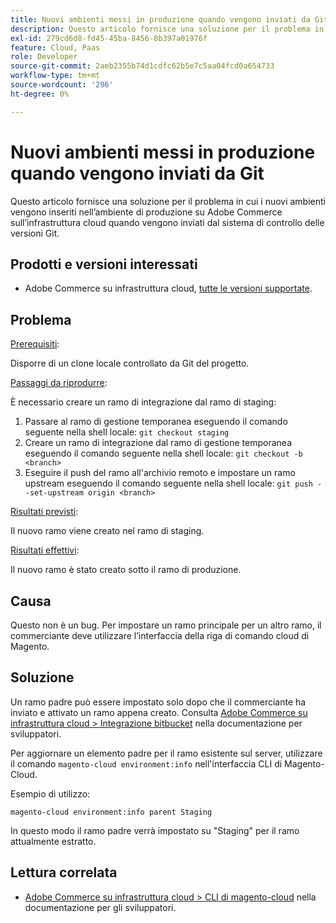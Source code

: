 ```yaml
---
title: Nuovi ambienti messi in produzione quando vengono inviati da Git
description: Questo articolo fornisce una soluzione per il problema in cui i nuovi ambienti vengono inseriti nell’ambiente di produzione su Adobe Commerce sull’infrastruttura cloud quando vengono inviati dal sistema di controllo delle versioni Git.
exl-id: 279cd6d8-fd45-45ba-8456-8b397a01976f
feature: Cloud, Paas
role: Developer
source-git-commit: 2aeb2355b74d1cdfc62b5e7c5aa04fcd0a654733
workflow-type: tm+mt
source-wordcount: '296'
ht-degree: 0%

---
```


# Nuovi ambienti messi in produzione quando vengono inviati da Git

Questo articolo fornisce una soluzione per il problema in cui i nuovi ambienti vengono inseriti nell’ambiente di produzione su Adobe Commerce sull’infrastruttura cloud quando vengono inviati dal sistema di controllo delle versioni Git.

## Prodotti e versioni interessati

* Adobe Commerce su infrastruttura cloud, [tutte le versioni supportate](https://magento.com/sites/default/files/magento-software-lifecycle-policy.pdf).

## Problema

<u>Prerequisiti</u>:

Disporre di un clone locale controllato da Git del progetto.

<u>Passaggi da riprodurre</u>:

È necessario creare un ramo di integrazione dal ramo di staging:

1. Passare al ramo di gestione temporanea eseguendo il comando seguente nella shell locale: `git checkout staging`
1. Creare un ramo di integrazione dal ramo di gestione temporanea eseguendo il comando seguente nella shell locale: `git checkout -b <branch>`
1. Eseguire il push del ramo all&#39;archivio remoto e impostare un ramo upstream eseguendo il comando seguente nella shell locale: `git push --set-upstream origin <branch>`

<u>Risultati previsti</u>:

Il nuovo ramo viene creato nel ramo di staging.

<u>Risultati effettivi</u>:

Il nuovo ramo è stato creato sotto il ramo di produzione.

## Causa

Questo non è un bug. Per impostare un ramo principale per un altro ramo, il commerciante deve utilizzare l’interfaccia della riga di comando cloud di Magento.

## Soluzione

Un ramo padre può essere impostato solo dopo che il commerciante ha inviato e attivato un ramo appena creato. Consulta [Adobe Commerce su infrastruttura cloud > Integrazione bitbucket](https://experienceleague.adobe.com/en/docs/commerce-cloud-service/user-guide/dev-tools/integrations/bitbucket#create-a-cloud-branch) nella documentazione per sviluppatori.

Per aggiornare un elemento padre per il ramo esistente sul server, utilizzare il comando `magento-cloud environment:info` nell&#39;interfaccia CLI di Magento-Cloud.

Esempio di utilizzo:

`magento-cloud environment:info parent Staging`

In questo modo il ramo padre verrà impostato su &quot;Staging&quot; per il ramo attualmente estratto.

## Lettura correlata

* [Adobe Commerce su infrastruttura cloud > CLI di magento-cloud](https://experienceleague.adobe.com/en/docs/commerce-cloud-service/user-guide/dev-tools/cloud-cli/cloud-cli-overview) nella documentazione per gli sviluppatori.
